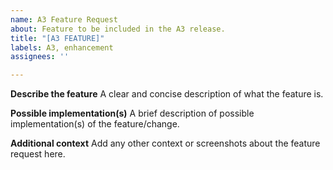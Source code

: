 ```yaml
---
name: A3 Feature Request
about: Feature to be included in the A3 release.
title: "[A3 FEATURE]"
labels: A3, enhancement
assignees: ''

---
```


**Describe the feature**
A clear and concise description of what the feature is.

**Possible implementation(s)**
A brief description of possible implementation(s) of the feature/change.

**Additional context**
Add any other context or screenshots about the feature request here.
